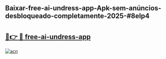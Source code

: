 ## Baixar-free-ai-undress-app-Apk-sem-anúncios-desbloqueado-completamente-2025-#8elp4

# <h2><a href="https://ainizakaria.my?title=free-ai-undress-app&ref=20M">🔗👉 🔴 free-ai-undress-app</a></h2>

[![acn](https://github.com/user-attachments/assets/0f9c940e-d8b0-45ae-aac7-cd30a18b3e1c)](https://ainizakaria.my?title=free-ai-undress-app&ref=20M)


